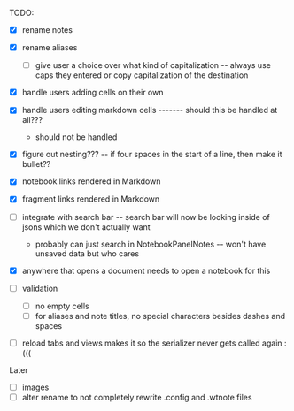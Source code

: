 TODO:
- [x] rename notes
- [x] rename aliases
    - [ ] give user a choice over what kind of capitalization -- always use caps they entered or copy capitalization of the destination
- [x] handle users adding cells on their own
- [x] handle users editing markdown cells ------- should this be handled at all???
    - should not be handled
- [x] figure out nesting??? -- if four spaces in the start of a line, then make it bullet??
- [x] notebook links rendered in Markdown
- [x] fragment links rendered in Markdown
- [ ] integrate with search bar -- search bar will now be looking inside of jsons which we don't actually want
    - probably can just search in NotebookPanelNotes -- won't have unsaved data but who cares
- [x] anywhere that opens a document needs to open a notebook for this
- [ ] validation
    - [ ] no empty cells
    - [ ] for aliases and note titles, no special characters besides dashes and spaces
- [ ] reload tabs and views makes it so the serializer never gets called again :(((


Later
- [ ] images
- [ ] alter rename to not completely rewrite .config and .wtnote files